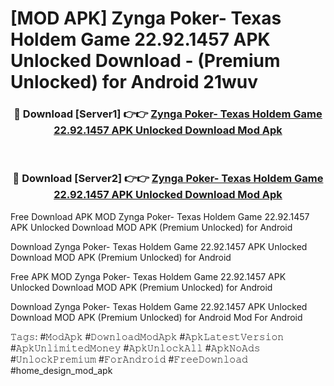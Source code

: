 # [MOD APK] Zynga Poker- Texas Holdem Game 22.92.1457 APK Unlocked Download - (Premium Unlocked) for Android 21wuv



<div align="center">
<h3>🔴 Download [Server1] 👉👉 <a href="https://momento.my/?title=Zynga_Poker-_Texas_Holdem_Game_22.92.1457_APK_Unlocked_Download">Zynga Poker- Texas Holdem Game 22.92.1457 APK Unlocked Download Mod Apk</a></h3><br>

<h3>🔴 Download [Server2] 👉👉 <a href="https://momento.my/?title=Zynga_Poker-_Texas_Holdem_Game_22.92.1457_APK_Unlocked_Download">Zynga Poker- Texas Holdem Game 22.92.1457 APK Unlocked Download Mod Apk</a></h3>
</div>



Free Download APK MOD Zynga Poker- Texas Holdem Game 22.92.1457 APK Unlocked Download MOD APK (Premium Unlocked) for Android

Download Zynga Poker- Texas Holdem Game 22.92.1457 APK Unlocked Download MOD APK (Premium Unlocked) for Android

Free APK MOD Zynga Poker- Texas Holdem Game 22.92.1457 APK Unlocked Download MOD APK (Premium Unlocked) for Android

Download Zynga Poker- Texas Holdem Game 22.92.1457 APK Unlocked Download MOD APK (Premium Unlocked) for Android Mod For Android

𝚃𝚊𝚐𝚜: #𝙼𝚘𝚍𝙰𝚙𝚔 #𝙳𝚘𝚠𝚗𝚕𝚘𝚊𝚍𝙼𝚘𝚍𝙰𝚙𝚔 #𝙰𝚙𝚔𝙻𝚊𝚝𝚎𝚜𝚝𝚅𝚎𝚛𝚜𝚒𝚘𝚗 #𝙰𝚙𝚔𝚄𝚗𝚕𝚒𝚖𝚒𝚝𝚎𝚍𝙼𝚘𝚗𝚎𝚢 #𝙰𝚙𝚔𝚄𝚗𝚕𝚘𝚌𝚔𝙰𝚕𝚕 #𝙰𝚙𝚔𝙽𝚘𝙰𝚍𝚜 #𝚄𝚗𝚕𝚘𝚌𝚔𝙿𝚛𝚎𝚖𝚒𝚞𝚖 #𝙵𝚘𝚛𝙰𝚗𝚍𝚛𝚘𝚒𝚍 #𝙵𝚛𝚎𝚎𝙳𝚘𝚠𝚗𝚕𝚘𝚊𝚍 #home_design_mod_apk
